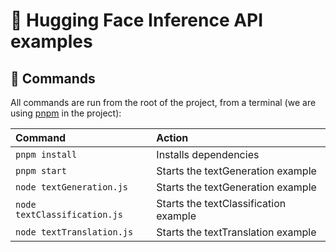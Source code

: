 # 🤗 Hugging Face Inference API examples

## 🧞 Commands

All commands are run from the root of the project, from a terminal (we are using [pnpm](https://pnpm.io/installation) in the project):

| Command                      | Action                                |
| :--------------------------- | :------------------------------------ |
| `pnpm install`               | Installs dependencies                 |
| `pnpm start`                 | Starts the textGeneration example     |
| `node textGeneration.js`     | Starts the textGeneration example     |
| `node textClassification.js` | Starts the textClassification example |
| `node textTranslation.js`    | Starts the textTranslation example    |
